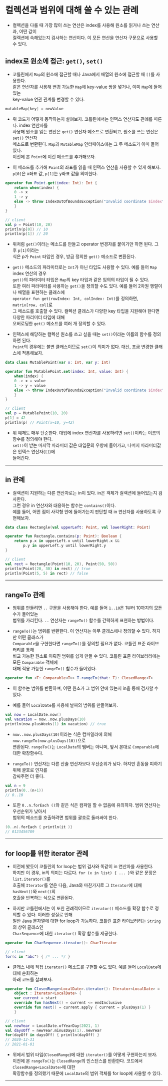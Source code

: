 # 컬렉션과 범위에 대해 쓸 수 있는 관례

- 컬렉션을 다룰 때 가장 많이 쓰는 연산은 index를 사용해 원소를 읽거나 쓰는 연산과, 어떤 값이  
  컬렉션에 속해있는지 검사하는 연산이다. 이 모든 연산을 연산자 구문으로 사용할 수 있다.

## index로 원소에 접근: `get()`, `set()`

- 코틀린에서 `Map`의 원소에 접근할 때나 Java에서 배열의 원소에 접근할 때 `[]`를 사용한다.  
  같은 연산자를 사용해 변경 가능한 `Map`에 key-value 쌍을 넣거나, 이미 `Map`에 들어있는  
  key-value 연관 관계를 변경할 수 있다.

```kt
mutableMap[key] = newValue
```

- 위 코드가 어떻게 동작하는지 살펴보자. 코틀린에서는 인덱스 연산자도 관례를 따른다. index 연산자를  
  사용해 원소를 읽는 연산은 `get()` 연산자 메소드로 변환되고, 원소를 쓰는 연산은 `set()` 연산자  
  메소드로 변환된다. `Map`과 `MutableMap` 인터페이스에는 그 두 메소드가 이미 들어있다.  
  이전에 본 `Point`에 이런 메소드를 추가해보자.

- 이 메소드를 추가해 `Point`의 좌표를 읽을 때 인덱스 연산을 사용할 수 있게 해보자.  
  `p[0]`은 x좌표 값, `p[1]`는 y좌표 값을 의미한다.

```kt
operator fun Point.get(index: Int): Int {
    return when(index) {
	0 -> x
	1 -> y
	else -> throw IndexOutOfBoundsException("Invalid coordinate $index")
    }
}

// client
val p = Point(10, 20)
println(p[0]) // 10
println(p[1]) // 20
```

- 위처럼 `get()`이라는 메소드를 만들고 operator 변경자를 붙이기만 하면 된다. 그 후 `p[1]`이라는  
  식은 p가 `Point` 타입인 경우, 방금 정의한 `get()` 메소드로 변환된다.

- `get()` 메소드의 파라미터로는 `Int`가 아닌 타입도 사용할 수 있다. 예를 들어 `Map` index 연산의 경우  
  `get()`의 파라미터 타입은 `Map`의 key 타입과 같은 임의의 타입이 될 수 있다.  
  또한 여러 파라미터를 사용하는 `get()`을 정의할 수도 있다. 예를 들어 2차원 행렬이나 배열을 표현하는 클래스에  
  `operator fun get(rowIndex: Int, colIndex: Int)`를 정의하면, `matrix[row, col]`로  
  그 메소드를 호출할 수 있다. 컬렉션 클래스가 다양한 key 타입을 지원해야 한다면 다양한 파리미터 타입에 대해  
  오버로딩한 `get()` 메소드를 여러 개 정의할 수 있다.

- 인덱스에 해당하는 컬렉션 원소를 쓰고 싶을 때는 `set()`이라는 이름의 함수를 정의하면 된다.  
  `Point`의 경우에는 불변 클래스이므로 `set()`이 의미가 없다. 대신, 조금 변경한 클래스에 적용해보자.

```kt
data class MutablePoint(var x: Int, var y: Int)

operator fun MutablePoint.set(index: Int, value: Int) {
    when(index) {
	0 -> x = value
	1 -> y = value
	else -> throw IndexOutOfBoundsException("Invalid coordinate $index")
    }
}

// client
val p = MutablePoint(10, 20)
p[1] = 42
println(p) // Point(x=10, y=42)
```

- 위 예제도 매우 단순한다. 대입에 index 연산자를 사용하려면 `set()`이라는 이름의 함수를 정의해야 한다.  
  `set()`이 받는 마지막 파라미터 값은 대입문의 우항에 들어가고, 나머지 파라미터값은 인덱스 연산자(`[]`)에  
  들어간다.

<hr/>

## in 관례

- 컬렉션이 지원하는 다른 연산자로는 in이 있다. in은 객체가 컬렉션에 들어있는지 검사한다.  
  그런 경우 in 연산자와 대응하는 함수는 `contains()`이다.  
  예를 들어, 어떤 점이 사각형 안에 들어가는지 판단할 때 in 연산자를 사용하도록 구현해보자.

```kt
data class Rectangle(val upperLeft: Point, val lowerRight: Point)

operator fun Rectangle.contains(p: Point): Boolean {
    return p.x in upperLeft.x until lowerRight.x &&
        p.y in upperLeft.y until lowerRight.y
}

// client
val rect = Rectangle(Point(10, 20), Point(50, 50))
println(Point(20, 30) in rect) // true
println(Point(5, 5) in rect) // false
```

<hr/>

## rangeTo 관례

- 범위를 만들려면 `..` 구문을 사용해야 한다. 예를 들어 `1..10`은 1부터 10까지의 모든 수가 들어있는  
  범위를 가리킨다. `..` 연산자는 `rangeTo()` 함수를 간략하게 표현하는 방법이다.

- `rangeTo()`는 범위를 반환한다. 이 연산자는 아무 클래스에나 정의할 수 있다. 하지만 어떤 클래스가  
  `Comparable`을 구현한다면 `rangeTo()`를 정의할 필요가 없다. 코틀린 표준 라이브러리를 통해  
  비교 가능한 원소로 이뤄진 범위를 쉽게 만들 수 있다. 코틀린 표준 라이브러리에는 모든 `Comparable` 객체에  
  대해 적용 가능한 `rangeTo()` 함수가 들어있다.

```kt
operator fun <T: Comparable<T>> T.rangeTo(that: T): ClosedRange<T>
```

- 이 함수는 범위를 반환하며, 어떤 원소가 그 범위 안에 있는지 in을 통해 검사할 수 있다.

- 예를 들어 `LocalDate`를 사용해 날짜의 범위를 만들어보자.

```kt
val now = LocalDate.now()
val vacation = now..now.plusDays(10)
println(now.plusWeeks(1) in vacation) // true
```

- `now..now.plusDays(10)`이라는 식은 컴파일러에 의해 `now.rangeTo(now.plusDays(10))`으로  
  변환된다. `rangeTo()`는 `LocalDate`의 멤버는 아니며, 앞서 본대로 `Comparable`에 대한 확장함수다.

- `rangeTo()` 연산자는 다른 산술 연산자보다 우선순위가 낮다. 하지만 혼동을 피하기 위해 괄호로 인자를  
  감싸주면 더 좋다.

```kt
val n = 9
println(0..(n+1))
// 0..10
```

- 또한 `0..n.forEach ()`와 같은 식은 컴파일 할 수 없음에 유의하자. 범위 연산자는 우선순위가 낮아서  
  범위의 메소드를 호출하려면 범위를 괄호로 둘러싸야 한다.

```kt
(0..n).forEach { println(it )}
// 0123456789
```

<hr/>

## for loop를 위한 iterator 관례

- 이전에 봤듯이 코틀린의 for loop는 범위 검사와 똑같이 in 연산자를 사용한다.  
  하지만 이 경우, in의 의미는 다르다. `for (x in list) { ... }`와 같은 문장은 `list.iterator()`를  
  호출해 `Iterator`를 얻은 다음, Java와 마찬가지로 그 `Iterator`에 대해 `hasNext()`와 `next()`의  
  호출을 반복하는 식으로 변환된다.

- 하지만 코틀린에서는 이 또한 관례적이므로 `iterator()` 메소드를 확장 함수로 정의할 수 있다. 이러한 성질로 인해  
  일반 Java 문자열에 대한 for loop가 가능하다. 코틀린 표준 라이브러리는 `String`의 상위 클래스인  
  `CharSequence`에 대한 `iterator()` 확장 함수를 제공한다.

```kt
operator fun CharSequence.iterator(): CharIterator

// client
for(c in "abc") { /* ... */ }
```

- 클래스 내에 직접 `iterator()` 메소드를 구현할 수도 있다. 예를 들어 `LocalDate`에 대해 순회하는  
  아래 코드를 살펴보자.

```kt
operator fun ClosedRange<LocalDate>.iterator(): Iterator<LocalDate> =
    object : Iterator<LocalDate> {
	var current = start
	override fun hasNext() = current <= endInclusive
	override fun next() = current.apply { current = plusDays(1) }
    }

// client
val newYear = LocalDate.ofYearDay(2021, 1)
val daysOff = newYear.minusDays(1)..newYear
for(dayOff in daysOff) { println(dayOff) }
// 2020-12-31
// 2021-01-01
```

- 위에서 범위 타입(`ClosedRange`)에 대한 `iterator()`를 어떻게 구현하는지 보자.  
  이전에 본 `rangeTo()`는 `ClosedRange`의 인스턴스를 반환한다. 코드에서 `ClosedRange<LocalDate>`에 대한  
  확장함수를 정의했기 때문에 `LocalDate`의 범위 객체를 for loop에 사용할 수 있다.

<hr/>
